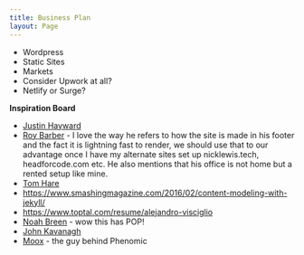 ```yaml
---
title: Business Plan
layout: Page
---
```


* Wordpress
* Static Sites
* Markets
* Consider Upwork at all?
* Netlify or Surge?

**Inspiration Board**

* [Justin Hayward](http://www.justhayward.co.uk/index.html)
* [Roy Barber](https://roybarber.com/) - I love the way he refers to how the site is made in his footer and the fact it is lightning fast to render, we should use that to our advantage once I have my alternate sites set up nicklewis.tech, headforcode.com etc. He also mentions that his office is not home but a rented setup like mine.
* [Tom Hare](http://colourgarden.net/about/)
* https://www.smashingmagazine.com/2016/02/content-modeling-with-jekyll/
* https://www.toptal.com/resume/alejandro-visciglio
* [Noah Breen](http://www.noahsportfolio.com/) - wow this has POP!
* [John Kavanagh](http://johnkavanagh.co.uk/)
* [Moox](https://moox.io/) - the guy behind Phenomic

